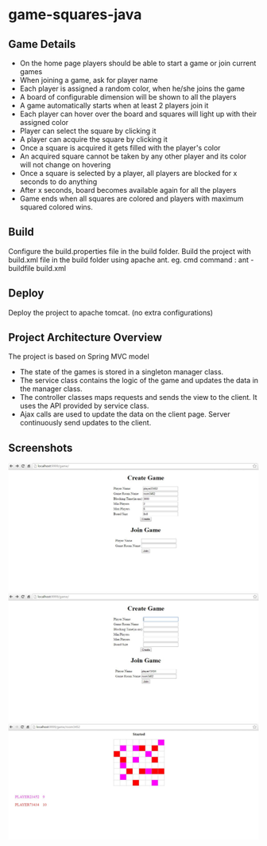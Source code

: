 # game-squares-java

## Game Details
* On the home page players should be able to start a game or join current games
* When joining a game, ask for player name
* Each player is assigned a random color, when he/she joins the game
* A board of configurable dimension will be shown to all the players
* A game automatically starts when at least 2 players join it
* Each player can hover over the board and squares will light up with their assigned color
* Player can select the square by clicking it
* A player can acquire the square by clicking it
* Once a square is acquired it gets filled with the player's color
* An acquired square cannot be taken by any other player and its color will not change on hovering
* Once a square is selected by a player, all players are blocked for x seconds to do anything
* After x seconds, board becomes available again for all the players
* Game ends when all squares are colored and players with maximum squared colored wins.

## Build
Configure the build.properties file in the build folder.
Build the project with build.xml file in the build folder using apache ant.
eg. cmd command : ant - buildfile build.xml

## Deploy 
Deploy the project to apache tomcat. (no extra configurations)

## Project Architecture Overview
The project is based on Spring MVC model
* The state of the games is stored in a singleton manager class.
* The service class contains the logic of the game and updates the data in the manager class.
* The controller classes maps requests and sends the view to the client. It uses the API provided by service class.
* Ajax calls are used to update the data on the client page. Server continuously send updates to the client.

## Screenshots
![alt tag](https://raw.githubusercontent.com/avinashpenmetsa/game-squares-java/master/screenshot-1.JPG)
![alt tag](https://raw.githubusercontent.com/avinashpenmetsa/game-squares-java/master/screenshot-2.JPG)
![alt tag](https://raw.githubusercontent.com/avinashpenmetsa/game-squares-java/master/screenshot-3.JPG)
